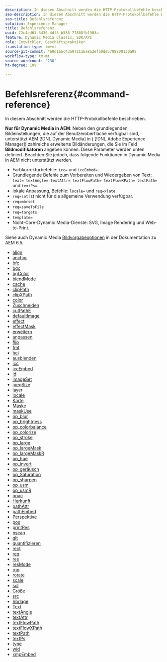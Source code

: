 ```yaml
---
description: In diesem Abschnitt werden die HTTP-Protokollbefehle beschrieben.
seo-description: In diesem Abschnitt werden die HTTP-Protokollbefehle beschrieben.
seo-title: Befehlsreferenz
solution: Experience Manager
title: Befehlsreferenz
uuid: 72c4ed61-3436-4df5-b586-77808fb1903a
feature: Dynamic Media Classic, SDK/API
role: Entwickler, Geschäftspraktiker
translation-type: tm+mt
source-git-commit: 469d1a5c43a972116a8a2efb0de5708800130a99
workflow-type: tm+mt
source-wordcount: '230'
ht-degree: 10%

---
```



# Befehlsreferenz{#command-reference}

In diesem Abschnitt werden die HTTP-Protokollbefehle beschrieben.

**Nur für Dynamic Media in AEM**: Neben den grundlegenden Bildeinstellungen, die auf der Benutzeroberfläche verfügbar sind, unterstützt AEM  [!DNL Dynamic Media] in (  [!DNL Adobe Experience Manager]) zahlreiche erweiterte Bildänderungen, die Sie im Feld  **Bildmodifikatoren** angeben können. Diese Parameter werden unten definiert. Beachten Sie jedoch, dass folgende Funktionen in Dynamic Media in AEM nicht unterstützt werden.

* Farbkorrekturbefehle: `icc=` und `iccEmbed=`.
* Grundlegende Befehle zum Vorbereiten und Wiedergeben von Text: `text= textAngle= textAttr= textFlowPath= textFlowXPath= textPath=` und `textPs=`.
* lokale Anpassung, Befehle: `locale=` und `req=xlate`.
* `req=set` ist nicht für die allgemeine Verwendung verfügbar.
* `req=mbrset`
* `req=saveToFile`
* `req=targets`
* `template=`
* Nicht-Core-Dynamic Media-Dienste: SVG, Image Rendering und Web-to-Print.

<!-- Adobe IS command examples website  http://sj1010010254235.corp.adobe.com/iscommands/ -->

Siehe auch Dynamic Media [Bildvorgabeoptionen](https://experienceleague.adobe.com/docs/experience-manager-65/assets/dynamic/managing-image-presets.html#dynamic) in der Dokumentation zu AEM 6.5.

* [align](r-align.md)
* [anchor](r-anchor.md)
* [bfc](r-bfc.md)
* [bgc](r-bgc.md)
* [bgColor](r-bgcolor.md)
* [blendMode](r-blendmode.md)
* [cache](r-is-http-cache.md)
* [clipPath](r-clippath.md)
* [clipXPath](r-clipxpath.md)
* [color](r-color-commandref.md)
* [Zuschneiden](r-crop.md)
* [cutPathE](r-croppath.md)
* [defaultImage](r-is-http-defaultimage.md)
* [effect](r-effect.md)
* [effectMask](r-effectmask.md)
* [erweitern](r-extend.md)
* [anpassen](r-fit.md)
* [flip](r-flip.md)
* [fmt](r-is-http-fmt.md)
* [hei](r-is-http-hei.md)
* [ausblenden](r-hide.md)
* [icc](r-icc.md)
* [iccEmbed](r-iccembed.md)
* [id](r-id.md)
* [imageSet](r-imageset.md)
* [jpegSize](r-jpegsize.md)
* [layer](r-layer.md)
* [locale](r-locale.md)
* [Karte](r-map.md)
* [Maske](r-mask.md)
* [maskUse](r-maskuse.md)
* [op_blur](r-op-blur.md)
* [op_brightness](r-op-brightness.md)
* [op_colorbalance](r-op-colorbalance.md)
* [op_colorize](r-op-colorize.md)
* [op_stroke](r-op-contrast.md)
* [op_large](r-op-grow.md)
* [op_largeMask](r-op-growmask.md)
* [op_largeMaskR](r-op-growmaskr.md)
* [op_hue](r-op-hue.md)
* [op_invert](r-op-invert.md)
* [op_geräusch](r-op-noise.md)
* [op_Saturation](r-op-saturation.md)
* [op_sharpen](r-op-sharpen.md)
* [op_usm](r-op-usm.md)
* [op_usmR](r-op-usmr.md)
* [opac](r-opac.md)
* [Herkunft](r-origin.md)
* [pathAttr](r-pathattr.md)
* [pathEmbed](r-pathembed.md)
* [Perspektive](r-perspective.md)
* [pos](r-pos.md)
* [printRes](r-printres.md)
* [pscan](r-pscan.md)
* [qlt](r-is-http-qlt.md)
* [quantifizieren](r-is-http-quantize.md)
* [rect](r-rect.md)
* [req](r-req/r-req.md)
* [res](r-res.md)
* [resMode](r-is-http-resmode.md)
* [rgn](r-rgn.md)
* [rotate](r-rotate.md)
* [scale](r-is-http-scale.md)
* [scl](r-scl.md)
* [Größe](r-size-reference.md)
* [src](r-src.md)
* [Vorlage](r-template.md)
* [Text](r-text.md)
* [textAngle](r-textangle.md)
* [textAttr](r-textattr.md)
* [textFlowPath](r-textflowpath.md)
* [textFlowXPath](r-textflowxpath.md)
* [textPath](r-textpath.md)
* [textPs](r-textps.md)
* [type](r-type.md)
* [wid](r-is-http-wid.md)
* [xmpEmbed](r-xmpembed.md)
